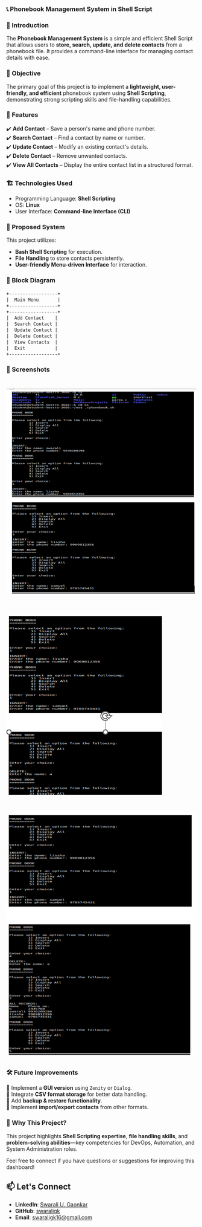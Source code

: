 
### 📞 Phonebook Management System in Shell Script  

### 📌 Introduction  
The **Phonebook Management System** is a simple and efficient Shell Script that allows users to **store, search, update, and delete contacts** from a phonebook file. It provides a command-line interface for managing contact details with ease.  

### 🎯 Objective  
The primary goal of this project is to implement a **lightweight, user-friendly, and efficient** phonebook system using **Shell Scripting**, demonstrating strong scripting skills and file-handling capabilities.

### 🚀 Features  
✔️ **Add Contact** – Save a person's name and phone number.  
✔️ **Search Contact** – Find a contact by name or number.  
✔️ **Update Contact** – Modify an existing contact's details.  
✔️ **Delete Contact** – Remove unwanted contacts.  
✔️ **View All Contacts** – Display the entire contact list in a structured format. 

### 🏗️ Technologies Used  
- Programming Language: **Shell Scripting**  
- OS: **Linux**  
- User Interface: **Command-line Interface (CLI)**
  

### 📝 Proposed System  
This project utilizes:  
- **Bash Shell Scripting** for execution.  
- **File Handling** to store contacts persistently.  
- **User-friendly Menu-driven Interface** for interaction.  

### 🔲 Block Diagram  
```
+------------------+
|  Main Menu       |
+------------------+
+------------------+
|  Add Contact    |
|  Search Contact |
|  Update Contact |
|  Delete Contact |
|  View Contacts  |
|  Exit           |
+------------------+
```

### 📸 Screenshots  

# ![PMS_ShellScript_Screenshot](PMS_ShellScript_Screenshot_1_new.png)
# ![PMS_ShellScript_Screenshot](PMS_ShellScript_Screenshot_2.png)
# ![PMS_ShellScript_Screenshot](PMS_ShellScript_Screenshot_3.png)


### 🛠️ Future Improvements  
🔹 Implement a **GUI version** using `Zenity` or `Dialog`.  
🔹 Integrate **CSV format storage** for better data handling.  
🔹 Add **backup & restore functionality**.  
🔹 Implement **import/export contacts** from other formats. 

### 📌 Why This Project?  
This project highlights **Shell Scripting expertise**, **file handling skills**, and **problem-solving abilities**—key competencies for DevOps, Automation, and System Administration roles.  

Feel free to connect if you have questions or suggestions for improving this dashboard! 
## 📫 Let's Connect  
- **LinkedIn**: [Swarali U. Gaonkar](https://www.linkedin.com/in/swaraligaonkar/)  
- **GitHub**: [swaraligk](https://github.com/swaraligk)  
- **Email**: swaraligk16@gmail.com
  
